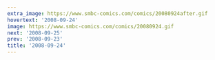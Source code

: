 ```yaml
---
extra_image: https://www.smbc-comics.com/comics/20080924after.gif
hovertext: '2008-09-24'
image: https://www.smbc-comics.com/comics/20080924.gif
next: '2008-09-25'
prev: '2008-09-23'
title: '2008-09-24'
---
```

